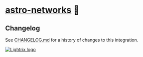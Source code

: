 # [astro-networks] 🚠

[astro-networks]: https://npmjs.org/astro-networks

## Changelog

See [CHANGELOG.md](CHANGELOG.md) for a history of changes to this integration.

[![Lightrix logo](https://raw.githubusercontent.com/Lightrix/npm/main/.github/Image/favicon.png "Built with Lightrix/npm")](https://github.com/Lightrix/npm)
